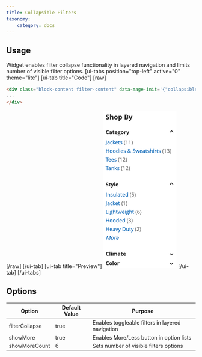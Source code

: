 ```yaml
---
title: Collapsible Filters
taxonomy:
    category: docs
---
```


## Usage

Widget enables filter collapse functionality in layered navigation and limits number of visible filter options.
[ui-tabs position="top-left" active="0" theme="lite"]
[ui-tab title="Code"]
[raw]
```html
<div class="block-content filter-content" data-mage-init='{"collapsibleFilters": {"showMoreCount": 5}}'>
...
</div>
```
[/raw]
[/ui-tab]
[ui-tab title="Preview"]
![Collapsible Filters](collapsible_filters.png)
[/ui-tab]
[/ui-tabs]


## Options
| Option | Default Value | Purpose |
| --- | --- | --- |
| filterCollapse | true | Enables toggleable filters in layered navigation |
| showMore | true | Enables More/Less button in option lists |
| showMoreCount | 6 | Sets number of visible filters options |

